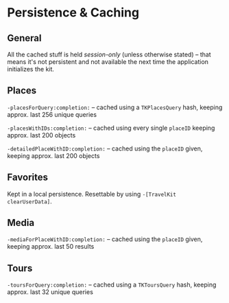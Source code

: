 # Persistence & Caching

## General

All the cached stuff is held _session-only_ (unless otherwise stated) – that means it's not persistent and not available the next time the application initializes the kit.

## Places

`-placesForQuery:completion:` – cached using a `TKPlacesQuery` hash, keeping approx. last 256 unique queries

`-placesWithIDs:completion:` – cached using every single `placeID` keeping approx. last 200 objects

`-detailedPlaceWithID:completion:` – cached using the `placeID` given, keeping approx. last 200 objects

## Favorites

Kept in a local persistence. Resettable by using `-[TravelKit clearUserData]`.

## Media

`-mediaForPlaceWithID:completion:` – cached using the `placeID` given, keeping approx. last 50 results

## Tours

`-toursForQuery:completion:` – cached using a `TKToursQuery` hash, keeping approx. last 32 unique queries
